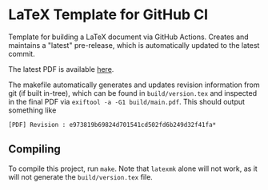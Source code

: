 # LaTeX Template for GitHub CI

Template for building a LaTeX document via GitHub Actions.
Creates and maintains a "latest" pre-release, which is automatically updated to the latest commit.

The latest PDF is available [here][pdf].

The makefile automatically generates and updates revision information from git (if built in-tree), which can be found in `build/version.tex` and inspected in the final PDF via `exiftool -a -G1 build/main.pdf`.
This should output something like
```
[PDF] Revision : e973819b69824d701541cd502fd6b249d32f41fa*
```

## Compiling

To compile this project, run `make`.
Note that `latexmk` alone will not work, as it will not generate the `build/version.tex` file.

[pdf]: https://github.com/qzed/latex-ci-template/releases/download/latest/main.pdf
